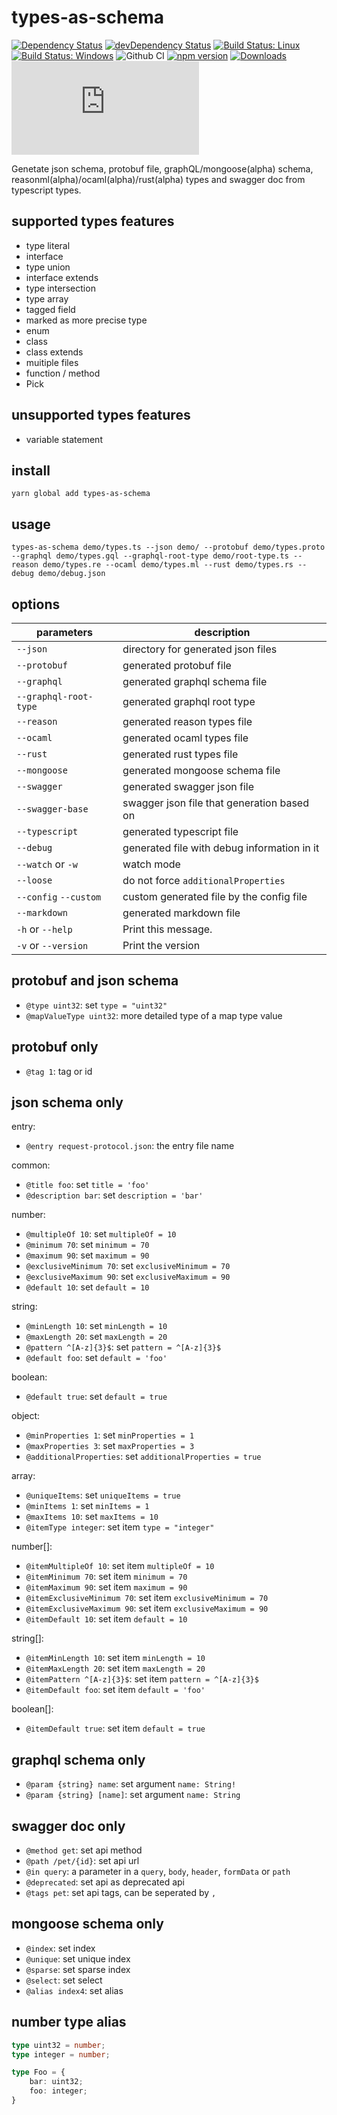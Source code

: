 # types-as-schema

[![Dependency Status](https://david-dm.org/plantain-00/types-as-schema.svg)](https://david-dm.org/plantain-00/types-as-schema)
[![devDependency Status](https://david-dm.org/plantain-00/types-as-schema/dev-status.svg)](https://david-dm.org/plantain-00/types-as-schema#info=devDependencies)
[![Build Status: Linux](https://travis-ci.org/plantain-00/types-as-schema.svg?branch=master)](https://travis-ci.org/plantain-00/types-as-schema)
[![Build Status: Windows](https://ci.appveyor.com/api/projects/status/github/plantain-00/types-as-schema?branch=master&svg=true)](https://ci.appveyor.com/project/plantain-00/types-as-schema/branch/master)
![Github CI](https://github.com/plantain-00/types-as-schema/workflows/Github%20CI/badge.svg)
[![npm version](https://badge.fury.io/js/types-as-schema.svg)](https://badge.fury.io/js/types-as-schema)
[![Downloads](https://img.shields.io/npm/dm/types-as-schema.svg)](https://www.npmjs.com/package/types-as-schema)
[![type-coverage](https://img.shields.io/badge/dynamic/json.svg?label=type-coverage&prefix=%E2%89%A5&suffix=%&query=$.typeCoverage.atLeast&uri=https%3A%2F%2Fraw.githubusercontent.com%2Fplantain-00%2Ftypes-as-schema%2Fmaster%2Fpackage.json)](https://github.com/plantain-00/types-as-schema)

Genetate json schema, protobuf file, graphQL/mongoose(alpha) schema, reasonml(alpha)/ocaml(alpha)/rust(alpha) types and swagger doc from typescript types.

## supported types features

+ type literal
+ interface
+ type union
+ interface extends
+ type intersection
+ type array
+ tagged field
+ marked as more precise type
+ enum
+ class
+ class extends
+ muitiple files
+ function / method
+ Pick

## unsupported types features

+ variable statement

## install

`yarn global add types-as-schema`

## usage

`types-as-schema demo/types.ts --json demo/ --protobuf demo/types.proto --graphql demo/types.gql --graphql-root-type demo/root-type.ts --reason demo/types.re --ocaml demo/types.ml --rust demo/types.rs --debug demo/debug.json`

## options

parameters | description
--- | ---
`--json` | directory for generated json files
`--protobuf` | generated protobuf file
`--graphql` | generated graphql schema file
`--graphql-root-type` | generated graphql root type
`--reason` | generated reason types file
`--ocaml` | generated ocaml types file
`--rust` | generated rust types file
`--mongoose` | generated mongoose schema file
`--swagger` | generated swagger json file
`--swagger-base` | swagger json file that generation based on
`--typescript` | generated typescript file
`--debug` | generated file with debug information in it
`--watch` or `-w` | watch mode
`--loose` | do not force `additionalProperties`
`--config` `--custom` | custom generated file by the config file
`--markdown` | generated markdown file
`-h` or `--help` | Print this message.
`-v` or `--version` | Print the version

## protobuf and json schema

+ `@type uint32`: set `type = "uint32"`
+ `@mapValueType uint32`: more detailed type of a map type value

## protobuf only

+ `@tag 1`: tag or id

## json schema only

entry:

+ `@entry request-protocol.json`: the entry file name

common:

+ `@title foo`: set `title = 'foo'`
+ `@description bar`: set `description = 'bar'`

number:

+ `@multipleOf 10`: set `multipleOf = 10`
+ `@minimum 70`: set `minimum = 70`
+ `@maximum 90`: set `maximum = 90`
+ `@exclusiveMinimum 70`: set `exclusiveMinimum = 70`
+ `@exclusiveMaximum 90`: set `exclusiveMaximum = 90`
+ `@default 10`: set `default = 10`

string:

+ `@minLength 10`: set `minLength = 10`
+ `@maxLength 20`: set `maxLength = 20`
+ `@pattern ^[A-z]{3}$`: set `pattern = ^[A-z]{3}$`
+ `@default foo`: set `default = 'foo'`

boolean:

+ `@default true`: set `default = true`

object:

+ `@minProperties 1`: set `minProperties = 1`
+ `@maxProperties 3`: set `maxProperties = 3`
+ `@additionalProperties`: set `additionalProperties = true`

array:

+ `@uniqueItems`: set `uniqueItems = true`
+ `@minItems 1`: set `minItems = 1`
+ `@maxItems 10`: set `maxItems = 10`
+ `@itemType integer`: set item `type = "integer"`

number[]:

+ `@itemMultipleOf 10`: set item `multipleOf = 10`
+ `@itemMinimum 70`: set item `minimum = 70`
+ `@itemMaximum 90`: set item `maximum = 90`
+ `@itemExclusiveMinimum 70`: set item `exclusiveMinimum = 70`
+ `@itemExclusiveMaximum 90`: set item `exclusiveMaximum = 90`
+ `@itemDefault 10`: set item `default = 10`

string[]:

+ `@itemMinLength 10`: set item `minLength = 10`
+ `@itemMaxLength 20`: set item `maxLength = 20`
+ `@itemPattern ^[A-z]{3}$`: set item `pattern = ^[A-z]{3}$`
+ `@itemDefault foo`: set item `default = 'foo'`

boolean[]:

+ `@itemDefault true`: set item `default = true`

## graphql schema only

+ `@param {string} name`: set argument `name: String!`
+ `@param {string} [name]`: set argument `name: String`

## swagger doc only

+ `@method get`: set api method
+ `@path /pet/{id}`: set api url
+ `@in query`: a parameter in a `query`, `body`, `header`, `formData` or `path`
+ `@deprecated`: set api as deprecated api
+ `@tags pet`: set api tags, can be seperated by `,`

## mongoose schema only

+ `@index`: set index
+ `@unique`: set unique index
+ `@sparse`: set sparse index
+ `@select`: set select
+ `@alias index4`: set alias

## number type alias

```ts
type uint32 = number;
type integer = number;

type Foo = {
    bar: uint32;
    foo: integer;
}
```
